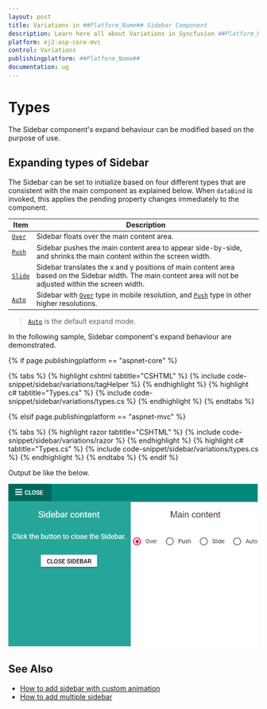 ```yaml
---
layout: post
title: Variations in ##Platform_Name## Sidebar Component
description: Learn here all about Variations in Syncfusion ##Platform_Name## Sidebar component and more.
platform: ej2-asp-core-mvc
control: Variations
publishingplatform: ##Platform_Name##
documentation: ug
---
```



# Types

The Sidebar component's expand behaviour can be modified based on the purpose of use.

## Expanding types of Sidebar

The Sidebar can be set to initialize based on four different types that are consistent with the main component as explained below. When `dataBind` is invoked, this applies the pending property changes immediately to the component.

| Item    | Description                                                                                                                                                       |
| ------- | ----------------------------------------------------------------------------------------------------------------------------------------------------------------- |
| [`Over`](https://help.syncfusion.com/cr/aspnetcore-js2/Syncfusion.EJ2~Syncfusion.EJ2.Navigations.Sidebar~Type.html)  | Sidebar floats over the main content area.                                                                                                                    |
| [`Push`](https://help.syncfusion.com/cr/aspnetcore-js2/Syncfusion.EJ2~Syncfusion.EJ2.Navigations.Sidebar~Type.html)  | Sidebar pushes the main content area to appear side-by-side, and shrinks the main content within the screen width.                                            |
| [`Slide`](https://help.syncfusion.com/cr/aspnetcore-js2/Syncfusion.EJ2~Syncfusion.EJ2.Navigations.Sidebar~Type.html) | Sidebar translates the x and y positions of main content area based on the Sidebar width. The main content area will not be adjusted within the screen width. |
| [`Auto`](https://help.syncfusion.com/cr/aspnetcore-js2/Syncfusion.EJ2~Syncfusion.EJ2.Navigations.Sidebar~Type.html)  | Sidebar with [`Over`](https://help.syncfusion.com/cr/aspnetcore-js2/Syncfusion.EJ2~Syncfusion.EJ2.Navigations.Sidebar~Type.html) type in mobile resolution, and [`Push`](https://help.syncfusion.com/cr/aspnetcore-js2/Syncfusion.EJ2~Syncfusion.EJ2.Navigations.Sidebar~Type.html) type in other higher resolutions.                                                                       |

> [`Auto`](https://help.syncfusion.com/cr/aspnetcore-js2/Syncfusion.EJ2~Syncfusion.EJ2.Navigations.Sidebar~Type.html) is the default expand mode.

In the following sample, Sidebar component's expand behaviour are demonstrated.

{% if page.publishingplatform == "aspnet-core" %}

{% tabs %}
{% highlight cshtml tabtitle="CSHTML" %}
{% include code-snippet/sidebar/variations/tagHelper %}
{% endhighlight %}
{% highlight c# tabtitle="Types.cs" %}
{% include code-snippet/sidebar/variations/types.cs %}
{% endhighlight %}
{% endtabs %}

{% elsif page.publishingplatform == "aspnet-mvc" %}

{% tabs %}
{% highlight razor tabtitle="CSHTML" %}
{% include code-snippet/sidebar/variations/razor %}
{% endhighlight %}
{% highlight c# tabtitle="Types.cs" %}
{% include code-snippet/sidebar/variations/types.cs %}
{% endhighlight %}
{% endtabs %}
{% endif %}



Output be like the below.

![Sidebar Sample](./images/types.png)

## See Also

* [How to add sidebar with custom animation](./how-to/sidebar-with-variation-animation)
* [How to add multiple sidebar](./how-to/multiple-sidebar)
